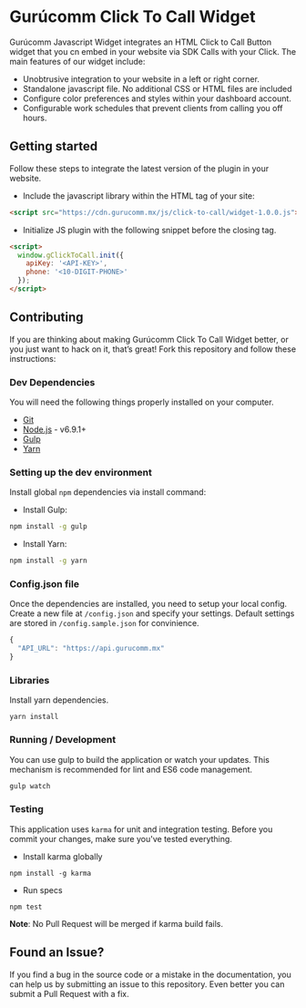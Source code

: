 # Gurúcomm Click To Call Widget

Gurúcomm Javascript Widget integrates an HTML Click to Call Button widget that you cn embed in your website via SDK Calls with your Click. The main features of our widget include:

- Unobtrusive integration to your website in a left or right corner.
- Standalone javascript file. No additional CSS or HTML files are included
- Configure color preferences and styles within your dashboard account.
- Configurable work schedules that prevent clients from calling you off hours.

## Getting started

Follow these steps to integrate the latest version of the plugin in your website.

- Include the javascript library within the **<HEAD>** HTML tag of your site:

```HTML
<script src="https://cdn.gurucomm.mx/js/click-to-call/widget-1.0.0.js"></script>
```

- Initialize JS plugin with the following snippet before the closing *</BODY>* tag.

```HTML
<script>
  window.gClickToCall.init({
    apiKey: '<API-KEY>',
    phone: '<10-DIGIT-PHONE>'
  });
</script>
```

## Contributing

If you are thinking about making Gurúcomm Click To Call Widget better, or you just want to hack on it, that’s great! Fork this repository and follow these instructions:

### Dev Dependencies

You will need the following things properly installed on your computer.

* [Git](http://git-scm.com/)
* [Node.js](https://nodejs.org/en/) - v6.9.1+
* [Gulp](https://gulpjs.com/)
* [Yarn](https://yarnpkg.com/en/)

### Setting up the dev environment

Install global `npm` dependencies via install command:

- Install Gulp:

```bash
npm install -g gulp
```

- Install Yarn:

```bash
npm install -g yarn
```

### Config.json file

Once the dependencies are installed, you need to setup your local config. Create a new file at `/config.json` and specify your settings. Default settings are stored in `/config.sample.json` for convinience.

```js
{
  "API_URL": "https://api.gurucomm.mx"
}
```

### Libraries

Install yarn dependencies.

```
yarn install
```

### Running / Development

You can use gulp to build the application or watch your updates. This mechanism is recommended for lint and ES6 code management.

```bash
gulp watch
```

### Testing

This application uses `karma` for unit and integration testing. Before you commit your changes, make sure you've tested everything.

- Install karma globally

```
npm install -g karma
```

- Run specs

```
npm test
```

**Note**: No Pull Request will be merged if karma build fails.

## Found an Issue?
If you find a bug in the source code or a mistake in the documentation, you can help us by
submitting an issue to this repository. Even better you can submit a Pull Request
with a fix.
